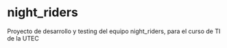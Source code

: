 # night_riders
Proyecto de desarrollo y testing del equipo night_riders, para el curso de TI de la UTEC
